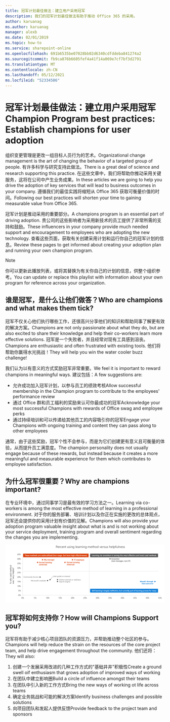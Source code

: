 ```yaml
---
title: 冠军计划最佳做法：建立用户采用冠军
description: 我们的冠军计划最佳做法有助于推动 Office 365 的采用。
author: karuanag
ms.author: karuanag
manager: alexb
ms.date: 02/01/2019
ms.topic: how-to
ms.service: sharepoint-online
ms.openlocfilehash: 691b6535be07028bb02d6340cdfddeba841274a2
ms.sourcegitcommit: fb9ca876b6605fef4a41f14a069e7cf7bf3d2791
ms.translationtype: MT
ms.contentlocale: zh-CN
ms.lasthandoff: 05/12/2021
ms.locfileid: "52334586"
---
```

# <a name="champion-program-best-practices-establish-champions-for-user-adoption"></a><span data-ttu-id="d9025-103">冠军计划最佳做法：建立用户采用冠军</span><span class="sxs-lookup"><span data-stu-id="d9025-103">Champion Program best practices: Establish champions for user adoption</span></span>

<span data-ttu-id="d9025-104">组织变更管理是更改一组目标人员行为的艺术。</span><span class="sxs-lookup"><span data-stu-id="d9025-104">Organizational change management is the art of changing the behavior of a targeted group of people.</span></span> <span data-ttu-id="d9025-105">有许多科学与研究支持此做法。</span><span class="sxs-lookup"><span data-stu-id="d9025-105">There is a great deal of science and research supporting this practice.</span></span> <span data-ttu-id="d9025-106">在这些文章中，我们将帮助你推动采用关键服务，这将在公司中产生业务成果。</span><span class="sxs-lookup"><span data-stu-id="d9025-106">In these articles we are going to help you drive the adoption of key services that will lead to business outcomes in your company.</span></span>  <span data-ttu-id="d9025-107">遵循我们的最佳实践将缩短从 Office 365 获取可衡量价值的时间。</span><span class="sxs-lookup"><span data-stu-id="d9025-107">Following our best practices will shorten your time to gaining measurable value from Office 365.</span></span>  

<span data-ttu-id="d9025-108">冠军计划是推动采用的重要部分。</span><span class="sxs-lookup"><span data-stu-id="d9025-108">A champions program is an essential part of driving adoption.</span></span> <span data-ttu-id="d9025-109">贵公司的这些影响者为采用新技术的员工提供了非常所需的支持和鼓励。</span><span class="sxs-lookup"><span data-stu-id="d9025-109">These influencers in your company provide much needed support and encouragement to employees who are adopting the new technology.</span></span> <span data-ttu-id="d9025-110">查看这些页面，获取有关创建采用计划和运行你自己的冠军计划的信息。</span><span class="sxs-lookup"><span data-stu-id="d9025-110">Review these pages to get informed about creating your adoption plan and running your own champion program.</span></span> 

> [!NOTE]
> <span data-ttu-id="d9025-111">你可以更新此播放列表，或将其替换为有关你自己的计划的信息，供整个组织参考。</span><span class="sxs-lookup"><span data-stu-id="d9025-111">You can update or replace this playlist with information about your own program for reference across your organization.</span></span>

## <a name="who-are-champions-and-what-makes-them-tick"></a><span data-ttu-id="d9025-112">谁是冠军，是什么让他们做答？</span><span class="sxs-lookup"><span data-stu-id="d9025-112">Who are champions and what makes them tick?</span></span>

<span data-ttu-id="d9025-113">冠军不仅关心他们执行哪些工作，还很高兴分享他们的知识和帮助同事了解更有效的解决方案。</span><span class="sxs-lookup"><span data-stu-id="d9025-113">Champions are not only passionate about what they do, but are also excited to share their knowledge and help their co-workers learn more effective solutions.</span></span> <span data-ttu-id="d9025-114">冠军是一个失败者，并且经常对现有工具感到沮丧。</span><span class="sxs-lookup"><span data-stu-id="d9025-114">Champions are enthusiastic and often frustrated with existing tools.</span></span> <span data-ttu-id="d9025-115">他们将帮助你赢得水光挑战！</span><span class="sxs-lookup"><span data-stu-id="d9025-115">They will help you win the water cooler buzz challenge!</span></span>  

<span data-ttu-id="d9025-116">我们认为以有意义的方式奖励冠军非常重要。</span><span class="sxs-lookup"><span data-stu-id="d9025-116">We feel it is important to reward champions in meaningful ways.</span></span> <span data-ttu-id="d9025-117">建议包括：</span><span class="sxs-lookup"><span data-stu-id="d9025-117">A few suggestions are:</span></span>

- <span data-ttu-id="d9025-118">允许成功加入冠军计划，以参与员工的绩效考核</span><span class="sxs-lookup"><span data-stu-id="d9025-118">Allow successful membership in the Champion program to contribute to the employees' performance review</span></span>
- <span data-ttu-id="d9025-119">通过 Office 群和员工福利的奖励来认可你最成功的冠军</span><span class="sxs-lookup"><span data-stu-id="d9025-119">Acknowledge your most successful Champions with rewards of Office swag and employee perks</span></span>  
- <span data-ttu-id="d9025-120">通过持续培训和可以传递给其他员工的内容吸引你的冠军</span><span class="sxs-lookup"><span data-stu-id="d9025-120">Engage your Champions with ongoing training and content they can pass along to other employees</span></span> 

<span data-ttu-id="d9025-121">通常，由于这些奖励，冠军个性不会参与，而是为它们创建更有意义且可衡量的体验，从而提升员工满意度。</span><span class="sxs-lookup"><span data-stu-id="d9025-121">The champion personality does not usually engage because of these rewards, but instead because it creates a more meaningful and measurable experience for them which contributes to employee satisfaction.</span></span> 

## <a name="why-are-champions-important"></a><span data-ttu-id="d9025-122">为什么冠军很重要？</span><span class="sxs-lookup"><span data-stu-id="d9025-122">Why are champions important?</span></span> 

<span data-ttu-id="d9025-123">在专业环境中，通过同事学习是最有效的学习方法之一。</span><span class="sxs-lookup"><span data-stu-id="d9025-123">Learning via co-workers is among the most effective method of learning in a professional environment.</span></span> <span data-ttu-id="d9025-124">对于你的服务部署、培训计划以及你正在实施的更改的总体观点，冠军还会提供你的采用计划有价值的见解。</span><span class="sxs-lookup"><span data-stu-id="d9025-124">Champions will also provide your adoption program valuable insight about what is and is not working about your service deployment, training program and overall sentiment regarding the changes you are implementing.</span></span>  

![使用学习方法与帮助的百分比](media/champstats.png)

## <a name="how-will-champions-support-you"></a><span data-ttu-id="d9025-126">冠军将如何支持你？</span><span class="sxs-lookup"><span data-stu-id="d9025-126">How will Champions Support you?</span></span>

<span data-ttu-id="d9025-127">冠军将有助于减少核心项目团队的资源压力，并帮助推动整个社区的参与。</span><span class="sxs-lookup"><span data-stu-id="d9025-127">Champions will help reduce the strain on the resources of the core project team, and help drive engagement throughout the community.</span></span> <span data-ttu-id="d9025-128">他们还将：</span><span class="sxs-lookup"><span data-stu-id="d9025-128">They will also:</span></span>

1. <span data-ttu-id="d9025-129">创建一个发展采用改进的几种工作方式的"基础井井"积极性</span><span class="sxs-lookup"><span data-stu-id="d9025-129">Create a ground swell oif enthusiasm that grows adoption of improved ways of working</span></span>
1. <span data-ttu-id="d9025-130">在团队中建立影响圈</span><span class="sxs-lookup"><span data-stu-id="d9025-130">Build a circle of influence amongst their teams</span></span>
1. <span data-ttu-id="d9025-131">在团队中引入新的工作方式</span><span class="sxs-lookup"><span data-stu-id="d9025-131">Bring the new ways of working ot life across teams</span></span>
1. <span data-ttu-id="d9025-132">确定业务挑战和可能的解决方案</span><span class="sxs-lookup"><span data-stu-id="d9025-132">Identify business challenges and possible solutions</span></span>
1. <span data-ttu-id="d9025-133">向项目团队和发起人提供反馈</span><span class="sxs-lookup"><span data-stu-id="d9025-133">Provide feedback to the project team and sponsors</span></span>
